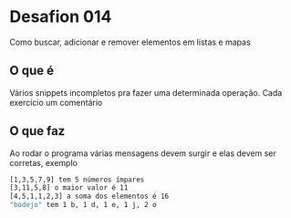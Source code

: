 # Desafion 014

Como buscar, adicionar e remover elementos em listas e mapas

## O que é

Vários snippets incompletos pra fazer uma determinada operação. Cada exercício um comentário

## O que faz

Ao rodar o programa várias mensagens devem surgir e elas devem ser corretas, exemplo

```bash
[1,3,5,7,9] tem 5 números ímpares
[3,11,5,8] o maior valor é 11
[4,5,1,1,2,3] a soma dos elementos é 16
"bodejo" tem 1 b, 1 d, 1 e, 1 j, 2 o
```
